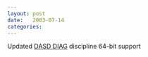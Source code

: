 ```yaml
---
layout: post
date:   2003-07-14
categories:
---
```

Updated <a href="zlinux/64bit-diag">DASD DIAG</a> discipline 64-bit support
